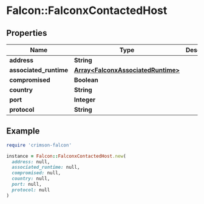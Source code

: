 # Falcon::FalconxContactedHost

## Properties

| Name | Type | Description | Notes |
| ---- | ---- | ----------- | ----- |
| **address** | **String** |  | [optional] |
| **associated_runtime** | [**Array&lt;FalconxAssociatedRuntime&gt;**](FalconxAssociatedRuntime.md) |  | [optional] |
| **compromised** | **Boolean** |  | [optional] |
| **country** | **String** |  | [optional] |
| **port** | **Integer** |  | [optional] |
| **protocol** | **String** |  | [optional] |

## Example

```ruby
require 'crimson-falcon'

instance = Falcon::FalconxContactedHost.new(
  address: null,
  associated_runtime: null,
  compromised: null,
  country: null,
  port: null,
  protocol: null
)
```

